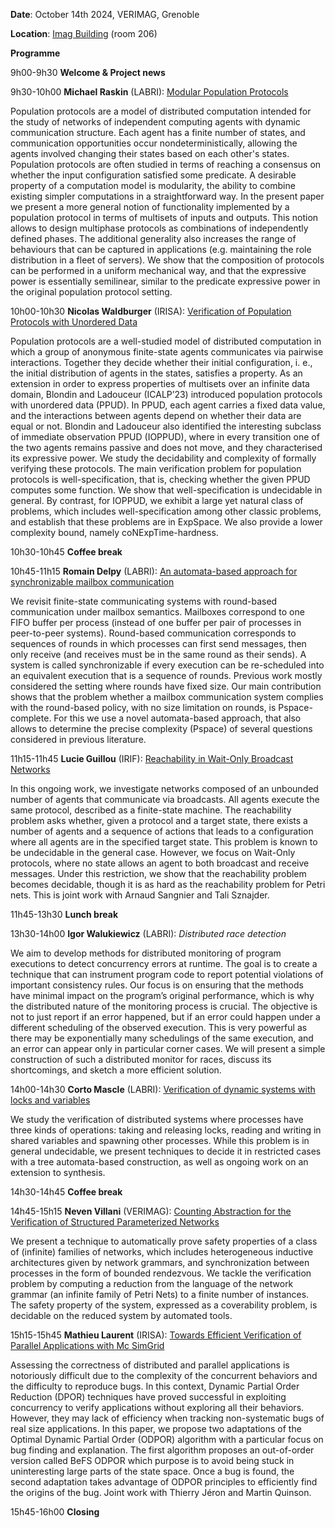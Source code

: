 **Date**: October 14th 2024, VERIMAG, Grenoble

**Location**: [Imag Building](https://maps.app.goo.gl/TMhExC3UkwZsivkN8) (room 206)

**Programme**

9h00-9h30 **Welcome & Project news**

9h30-10h00 **Michael Raskin** (LABRI): [Modular Population Protocols](pavedys_14_10_2024_Raskin.mp4)

Population protocols are a model of distributed computation intended
for the study of networks of independent computing agents with dynamic
communication structure. Each agent has a finite number of states, and
communication opportunities occur nondeterministically, allowing the
agents involved changing their states based on each other's
states. Population protocols are often studied in terms of reaching a
consensus on whether the input configuration satisfied some predicate.
A desirable property of a computation model is modularity, the ability
to combine existing simpler computations in a straightforward way. In
the present paper we present a more general notion of functionality
implemented by a population protocol in terms of multisets of inputs
and outputs. This notion allows to design multiphase protocols as
combinations of independently defined phases. The additional
generality also increases the range of behaviours that can be captured
in applications (e.g. maintaining the role distribution in a fleet of
servers).  We show that the composition of protocols can be performed
in a uniform mechanical way, and that the expressive power is
essentially semilinear, similar to the predicate expressive power in
the original population protocol setting.

10h00-10h30 **Nicolas Waldburger** (IRISA): [Verification of Population Protocols with Unordered Data](pavedys_14_10_2024_Nicolas_Waldburger.pdf)

Population protocols are a well-studied model of distributed
computation in which a group of anonymous finite-state agents
communicates via pairwise interactions. Together they decide whether
their initial configuration, i. e., the initial distribution of agents
in the states, satisfies a property. As an extension in order to
express properties of multisets over an infinite data domain, Blondin
and Ladouceur (ICALP’23) introduced population protocols with
unordered data (PPUD). In PPUD, each agent carries a fixed data value,
and the interactions between agents depend on whether their data are
equal or not.  Blondin and Ladouceur also identified the interesting
subclass of immediate observation PPUD (IOPPUD), where in every
transition one of the two agents remains passive and does not move,
and they characterised its expressive power.  We study the
decidability and complexity of formally verifying these protocols.
The main verification problem for population protocols is
well-specification, that is, checking whether the given PPUD computes
some function. We show that well-specification is undecidable in
general.  By contrast, for IOPPUD, we exhibit a large yet natural
class of problems, which includes well-specification among other
classic problems, and establish that these problems are in
ExpSpace. We also provide a lower complexity bound, namely
coNExpTime-hardness.

10h30-10h45 **Coffee break**

10h45-11h15 **Romain Delpy** (LABRI): [An automata-based approach for synchronizable mailbox communication](pavedys_14_10_2024_Romain_Delpy.pdf)

We revisit finite-state communicating systems with round-based
communication under mailbox semantics. Mailboxes correspond to one
FIFO buffer per process (instead of one buffer per pair of processes
in peer-to-peer systems). Round-based communication corresponds to
sequences of rounds in which processes can first send messages, then
only receive (and receives must be in the same round as their
sends). A system is called synchronizable if every execution can be
re-scheduled into an equivalent execution that is a sequence of
rounds. Previous work mostly considered the setting where rounds have
fixed size. Our main contribution shows that the problem whether a
mailbox communication system complies with the round-based policy,
with no size limitation on rounds, is Pspace-complete. For this we use
a novel automata-based approach, that also allows to determine the
precise complexity (Pspace) of several questions considered in
previous literature.

11h15-11h45 **Lucie Guillou** (IRIF): [Reachability in Wait-Only Broadcast Networks](pavedys_14_10_2024_Lucie_Guillou.pdf)

In this ongoing work, we investigate networks composed of an unbounded
number of agents that communicate via broadcasts. All agents execute
the same protocol, described as a finite-state machine. The
reachability problem asks whether, given a protocol and a target
state, there exists a number of agents and a sequence of actions that
leads to a configuration where all agents are in the specified target
state. This problem is known to be undecidable in the general
case. However, we focus on Wait-Only protocols, where no state allows
an agent to both broadcast and receive messages. Under this
restriction, we show that the reachability problem becomes decidable,
though it is as hard as the reachability problem for Petri nets.  This
is joint work with Arnaud Sangnier and Tali Sznajder.

11h45-13h30 **Lunch break**

13h30-14h00 **Igor Walukiewicz** (LABRI): *Distributed race detection*

We aim to develop methods for distributed monitoring of program executions to
detect concurrency errors at runtime. The goal is to create a technique that can instrument
program code to report potential violations of important consistency rules. Our
focus is on ensuring that the methods have minimal impact on the program’s
original performance, which is why the distributed nature of the monitoring
process is crucial. The objective is not to just report if an error happened,
but if an error could happen under a different scheduling of the observed
execution. This is very powerful as there may be exponentially many schedulings
of the same execution, and an error can appear only in particular corner cases. 
We will present a simple construction of such a distributed monitor for races,
discuss its shortcomings, and sketch a more efficient solution. 

14h00-14h30 **Corto Mascle** (LABRI): [Verification of dynamic systems with locks and variables](pavedys_14_10_2024_Corto.pdf)

We study the verification of distributed systems where processes have
three kinds of operations: taking and releasing locks, reading and
writing in shared variables and spawning other processes.  While this
problem is in general undecidable, we present techniques to decide it
in restricted cases with a tree automata-based construction, as well
as ongoing work on an extension to synthesis.

14h30-14h45 **Coffee break**

14h45-15h15 **Neven Villani** (VERIMAG): [Counting Abstraction for the Verification of Structured Parameterized Networks](pavedys_14_10_2024_Neven.pdf)

We present a technique to automatically prove safety properties of a
class of (infinite) families of networks, which includes heterogeneous
inductive architectures given by network grammars, and synchronization
between processes in the form of bounded rendezvous. We tackle the
verification problem by computing a reduction from the language of the
network grammar (an infinite family of Petri Nets) to a finite number
of instances.  The safety property of the system, expressed as a
coverability problem, is decidable on the reduced system by automated
tools.

15h15-15h45 **Mathieu Laurent** (IRISA): [Towards Efficient Verification of Parallel Applications with Mc SimGrid](pavedys_14_10_2024_Matthieu_Laurent.pdf)

Assessing the correctness of distributed and parallel applications is
notoriously difficult due to the complexity of the concurrent behaviors and the
difficulty to reproduce bugs. In this context, Dynamic Partial Order Reduction
(DPOR) techniques have proved successful in exploiting concurrency to verify
applications without exploring all their behaviors. However, they may lack of
efficiency when tracking non-systematic bugs of real size applications. In this
paper, we propose two adaptations of the Optimal Dynamic Partial Order (ODPOR)
algorithm with a particular focus on bug finding and explanation. The first
algorithm proposes an out-of-order version called BeFS ODPOR which purpose is to
avoid being stuck in uninteresting large parts of the state space. Once a bug is
found, the second adaptation takes advantage of ODPOR principles to efficiently
find the origins of the bug. Joint work with Thierry Jéron and Martin Quinson.

15h45-16h00 **Closing**

